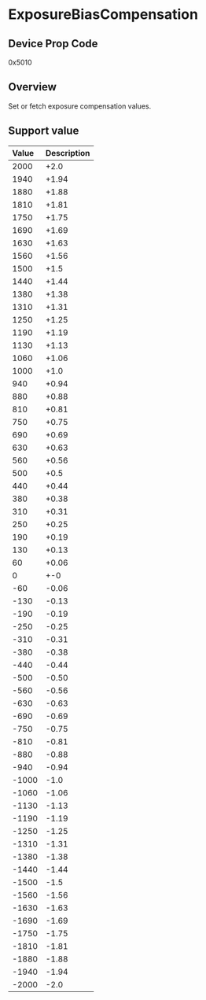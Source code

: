 # ExposureBiasCompensation

## Device Prop Code

0x5010

## Overview

Set or fetch exposure compensation values.

## Support value

| Value | Description |
|:---|:---|
| 2000 | +2.0 |
| 1940 | +1.94 |
| 1880 | +1.88 |
| 1810 | +1.81 |
| 1750 | +1.75 |
| 1690 | +1.69 |
| 1630 | +1.63 |
| 1560 | +1.56 |
| 1500 | +1.5 |
| 1440 | +1.44 |
| 1380 | +1.38 |
| 1310 | +1.31 |
| 1250 | +1.25 |
| 1190 | +1.19 |
| 1130 | +1.13 |
| 1060 | +1.06 |
| 1000 | +1.0 |
| 940 | +0.94 |
| 880 | +0.88 |
| 810 | +0.81 |
| 750 | +0.75 |
| 690 | +0.69 |
| 630 | +0.63 |
| 560 | +0.56 |
| 500 | +0.5 |
| 440 | +0.44 |
| 380 | +0.38 |
| 310 | +0.31 |
| 250 | +0.25 |
| 190 | +0.19 |
| 130 | +0.13 |
| 60 | +0.06 |
| 0 | +-0 |
| -60 | -0.06 |
| -130 | -0.13 |
| -190 | -0.19 |
| -250 | -0.25 |
| -310 | -0.31 |
| -380 | -0.38 |
| -440 | -0.44 |
| -500 | -0.50 |
| -560 | -0.56 |
| -630 | -0.63 |
| -690 | -0.69 |
| -750 | -0.75 |
| -810 | -0.81 |
| -880 | -0.88 |
| -940 | -0.94 |
| -1000 | -1.0 |
| -1060 | -1.06 |
| -1130 | -1.13 |
| -1190 | -1.19 |
| -1250 | -1.25 |
| -1310 | -1.31 |
| -1380 | -1.38 |
| -1440 | -1.44 |
| -1500 | -1.5 |
| -1560 | -1.56 |
| -1630 | -1.63 |
| -1690 | -1.69 |
| -1750 | -1.75 |
| -1810 | -1.81 |
| -1880 | -1.88 |
| -1940 | -1.94 |
| -2000 | -2.0 |
